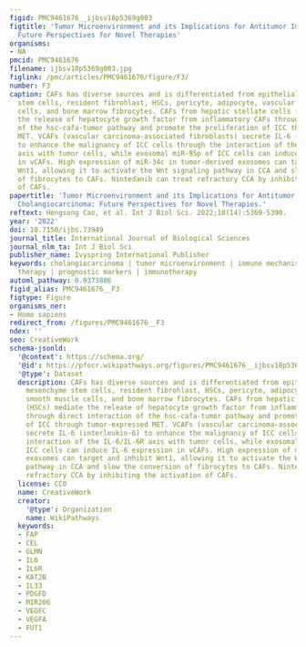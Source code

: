 ```yaml
---
figid: PMC9461676__ijbsv18p5369g003
figtitle: 'Tumor Microenvironment and its Implications for Antitumor Immunity in Cholangiocarcinoma:
  Future Perspectives for Novel Therapies'
organisms:
- NA
pmcid: PMC9461676
filename: ijbsv18p5369g003.jpg
figlink: /pmc/articles/PMC9461676/figure/F3/
number: F3
caption: CAFs has diverse sources and is differentiated from epithelial cells, mesenchyme
  stem cells, resident fibrohlast, HSCs, pericyte, adipocyte, vascular smooth muscle
  cells, and bone marrow fibrocytes. CAFs from hepatic stellate cells (HSCs) mediate
  the release of hepatocyte growth factor from inflammatory CAFs through direct interaction
  of the hsc-cafa-tumor pathway and promote the proliferation of ICC through tumor-expressed
  MET. VCAFs (vascular carcinoma-associated fibroblasts) secrete IL-6 (interleukin-6)
  to enhance the malignancy of ICC cells through the interaction of the IL-6/IL-6R
  axis with tumor cells, while exosomal miR-95p of ICC cells can induce IL-6 expression
  in vCAFs. High expression of miR-34c in tumor-derived exosomes can target and inhibit
  Wnt1, allowing it to activate the Wnt signaling pathway in CCA and slow the conversion
  of fibrocytes to CAFs. Nintedanib can treat refractory CCA by inhibiting the activation
  of CAFs.
papertitle: 'Tumor Microenvironment and its Implications for Antitumor Immunity in
  Cholangiocarcinoma: Future Perspectives for Novel Therapies.'
reftext: Hengsong Cao, et al. Int J Biol Sci. 2022;18(14):5369-5390.
year: '2022'
doi: 10.7150/ijbs.73949
journal_title: International Journal of Biological Sciences
journal_nlm_ta: Int J Biol Sci
publisher_name: Ivyspring International Publisher
keywords: cholangiocarcinoma | tumor microenvironment | immune mechanism | targeted
  therapy | prognostic markers | immunotherapy
automl_pathway: 0.9373886
figid_alias: PMC9461676__F3
figtype: Figure
organisms_ner:
- Homo sapiens
redirect_from: /figures/PMC9461676__F3
ndex: ''
seo: CreativeWork
schema-jsonld:
  '@context': https://schema.org/
  '@id': https://pfocr.wikipathways.org/figures/PMC9461676__ijbsv18p5369g003.html
  '@type': Dataset
  description: CAFs has diverse sources and is differentiated from epithelial cells,
    mesenchyme stem cells, resident fibrohlast, HSCs, pericyte, adipocyte, vascular
    smooth muscle cells, and bone marrow fibrocytes. CAFs from hepatic stellate cells
    (HSCs) mediate the release of hepatocyte growth factor from inflammatory CAFs
    through direct interaction of the hsc-cafa-tumor pathway and promote the proliferation
    of ICC through tumor-expressed MET. VCAFs (vascular carcinoma-associated fibroblasts)
    secrete IL-6 (interleukin-6) to enhance the malignancy of ICC cells through the
    interaction of the IL-6/IL-6R axis with tumor cells, while exosomal miR-95p of
    ICC cells can induce IL-6 expression in vCAFs. High expression of miR-34c in tumor-derived
    exosomes can target and inhibit Wnt1, allowing it to activate the Wnt signaling
    pathway in CCA and slow the conversion of fibrocytes to CAFs. Nintedanib can treat
    refractory CCA by inhibiting the activation of CAFs.
  license: CC0
  name: CreativeWork
  creator:
    '@type': Organization
    name: WikiPathways
  keywords:
  - FAP
  - CEL
  - GLMN
  - IL6
  - IL6R
  - KAT2B
  - IL33
  - PDGFD
  - MIR206
  - VEGFC
  - VEGFA
  - FUT1
---
```

